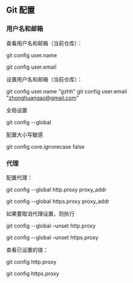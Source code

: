 ## Git 配置

### 用户名和邮箱

查看用户名和邮箱（当前仓库）：

git config user.name

git config user.email

设置用户名和邮箱（当前仓库）：

git config user.name "gzhh"
git config user.email "zhonghuangao@gmail.com"

全局设置

git config --global 

配置大小写敏感

git config core.ignorecase false


### 代理

配置代理：

git config --global http.proxy proxy_addr

git config --global https.proxy proxy_addr

如果要取消代理设置，则执行

git config --global –unset http.proxy

git config --global –unset https.proxy

查看已设置的值：

git config http.proxy

git config https.proxy


